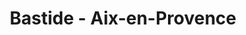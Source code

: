 ---
title: "Bastide - Aix-en-Provence"
url: /aix-en-provence/bastide-aix-en-provence/
shop: beauté
---